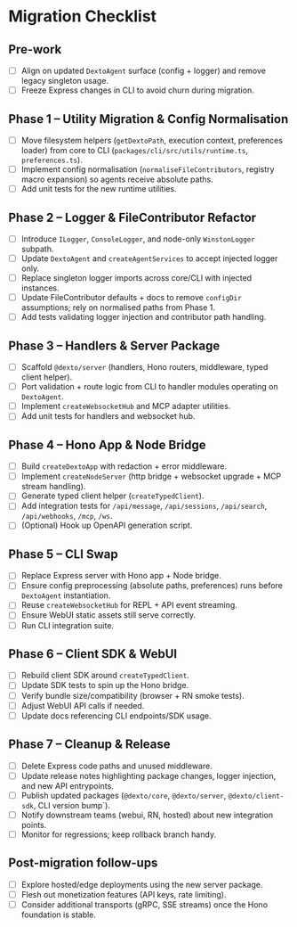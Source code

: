 # Migration Checklist

## Pre-work
- [ ] Align on updated `DextoAgent` surface (config + logger) and remove legacy singleton usage.
- [ ] Freeze Express changes in CLI to avoid churn during migration.

## Phase 1 – Utility Migration & Config Normalisation
- [ ] Move filesystem helpers (`getDextoPath`, execution context, preferences loader) from core to CLI (`packages/cli/src/utils/runtime.ts`, `preferences.ts`).
- [ ] Implement config normalisation (`normaliseFileContributors`, registry macro expansion) so agents receive absolute paths.
- [ ] Add unit tests for the new runtime utilities.

## Phase 2 – Logger & FileContributor Refactor
- [ ] Introduce `ILogger`, `ConsoleLogger`, and node-only `WinstonLogger` subpath.
- [ ] Update `DextoAgent` and `createAgentServices` to accept injected logger only.
- [ ] Replace singleton logger imports across core/CLI with injected instances.
- [ ] Update FileContributor defaults + docs to remove `configDir` assumptions; rely on normalised paths from Phase 1.
- [ ] Add tests validating logger injection and contributor path handling.

## Phase 3 – Handlers & Server Package
- [ ] Scaffold `@dexto/server` (handlers, Hono routers, middleware, typed client helper).
- [ ] Port validation + route logic from CLI to handler modules operating on `DextoAgent`.
- [ ] Implement `createWebsocketHub` and MCP adapter utilities.
- [ ] Add unit tests for handlers and websocket hub.

## Phase 4 – Hono App & Node Bridge
- [ ] Build `createDextoApp` with redaction + error middleware.
- [ ] Implement `createNodeServer` (http bridge + websocket upgrade + MCP stream handling).
- [ ] Generate typed client helper (`createTypedClient`).
- [ ] Add integration tests for `/api/message`, `/api/sessions`, `/api/search`, `/api/webhooks`, `/mcp`, `/ws`.
- [ ] (Optional) Hook up OpenAPI generation script.

## Phase 5 – CLI Swap
- [ ] Replace Express server with Hono app + Node bridge.
- [ ] Ensure config preprocessing (absolute paths, preferences) runs before `DextoAgent` instantiation.
- [ ] Reuse `createWebsocketHub` for REPL + API event streaming.
- [ ] Ensure WebUI static assets still serve correctly.
- [ ] Run CLI integration suite.

## Phase 6 – Client SDK & WebUI
- [ ] Rebuild client SDK around `createTypedClient`.
- [ ] Update SDK tests to spin up the Hono bridge.
- [ ] Verify bundle size/compatibility (browser + RN smoke tests).
- [ ] Adjust WebUI API calls if needed.
- [ ] Update docs referencing CLI endpoints/SDK usage.

## Phase 7 – Cleanup & Release
- [ ] Delete Express code paths and unused middleware.
- [ ] Update release notes highlighting package changes, logger injection, and new API entrypoints.
- [ ] Publish updated packages (`@dexto/core`, `@dexto/server`, `@dexto/client-sdk`, CLI version bump`).
- [ ] Notify downstream teams (webui, RN, hosted) about new integration points.
- [ ] Monitor for regressions; keep rollback branch handy.

## Post-migration follow-ups
- [ ] Explore hosted/edge deployments using the new server package.
- [ ] Flesh out monetization features (API keys, rate limiting).
- [ ] Consider additional transports (gRPC, SSE streams) once the Hono foundation is stable.
